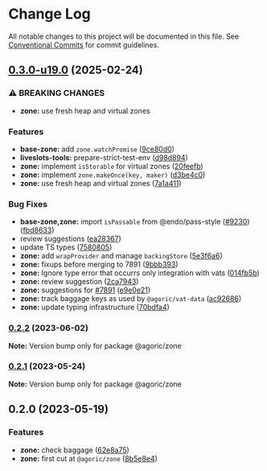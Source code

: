 # Change Log

All notable changes to this project will be documented in this file.
See [Conventional Commits](https://conventionalcommits.org) for commit guidelines.

## [0.3.0-u19.0](https://github.com/Agoric/agoric-sdk/compare/@agoric/zone@0.2.2...@agoric/zone@0.3.0-u19.0) (2025-02-24)


### ⚠ BREAKING CHANGES

* **zone:** use fresh heap and virtual zones

### Features

* **base-zone:** add `zone.watchPromise` ([9ce80d0](https://github.com/Agoric/agoric-sdk/commit/9ce80d06c0a56471d2da9f372b0b2d93d31d159a))
* **liveslots-tools:** prepare-strict-test-env ([d98d894](https://github.com/Agoric/agoric-sdk/commit/d98d89449d4bfc1419cd4410edef813db0e4ec55))
* **zone:** implement `isStorable` for virtual zones ([20feefb](https://github.com/Agoric/agoric-sdk/commit/20feefbdef9aec159d32d3b2c6d266e4109ced99))
* **zone:** implement `zone.makeOnce(key, maker)` ([d3be4c0](https://github.com/Agoric/agoric-sdk/commit/d3be4c08477d958c1760713a88d33de724d6e3a2))
* **zone:** use fresh heap and virtual zones ([7a1a411](https://github.com/Agoric/agoric-sdk/commit/7a1a411cf719477e29a2bedeb91794fd633989e9))


### Bug Fixes

* **base-zone,zone:** import `isPassable` from @endo/pass-style ([#9230](https://github.com/Agoric/agoric-sdk/issues/9230)) ([fbd8633](https://github.com/Agoric/agoric-sdk/commit/fbd8633ae9f8420a589dd9bc32925418f2dde060))
* review suggestions ([ea28367](https://github.com/Agoric/agoric-sdk/commit/ea283670a4d702a8292b673ab4851610eaed50da))
* update TS types ([7580805](https://github.com/Agoric/agoric-sdk/commit/75808055afc129c81b7978fb83c33cfed7a4ecbd))
* **zone:** add `wrapProvider` and manage `backingStore` ([5e3f6a6](https://github.com/Agoric/agoric-sdk/commit/5e3f6a66dc2f1af89f3e5ddc5f9974f430beecc3))
* **zone:** fixups before merging to 7891 ([9bbb393](https://github.com/Agoric/agoric-sdk/commit/9bbb393ac2d0af8e2a3b29adfeabf01c42d9b50e))
* **zone:** Ignore type error that occurrs only integration with vats ([014fb5b](https://github.com/Agoric/agoric-sdk/commit/014fb5ba6fb997bb408eaa31a87fc95f2fac16fe))
* **zone:** review suggestion ([2ca7943](https://github.com/Agoric/agoric-sdk/commit/2ca7943f9f844e8526624b5db4977ff70bda95c1))
* **zone:** suggestions for [#7891](https://github.com/Agoric/agoric-sdk/issues/7891) ([e9e0e21](https://github.com/Agoric/agoric-sdk/commit/e9e0e219618449b532ea6303c58415f591b2b49f))
* **zone:** track baggage keys as used by `@agoric/vat-data` ([ac92686](https://github.com/Agoric/agoric-sdk/commit/ac9268664eb20e12ee87282b85aebf117af6c9f5))
* **zone:** update typing infrastructure ([70bdfa4](https://github.com/Agoric/agoric-sdk/commit/70bdfa4e005c28a36bc6f5e4b9e53cd2b8ae0b6e))



### [0.2.2](https://github.com/Agoric/agoric-sdk/compare/@agoric/zone@0.2.1...@agoric/zone@0.2.2) (2023-06-02)

**Note:** Version bump only for package @agoric/zone





### [0.2.1](https://github.com/Agoric/agoric-sdk/compare/@agoric/zone@0.2.0...@agoric/zone@0.2.1) (2023-05-24)

**Note:** Version bump only for package @agoric/zone





## 0.2.0 (2023-05-19)


### Features

* **zone:** check baggage ([62e8a75](https://github.com/Agoric/agoric-sdk/commit/62e8a750ea87227e79c15f798d359d112c495f7f))
* **zone:** first cut at `@agoric/zone` ([8b5e8e4](https://github.com/Agoric/agoric-sdk/commit/8b5e8e411423917bcb805aeacdba222eff35edd5))
